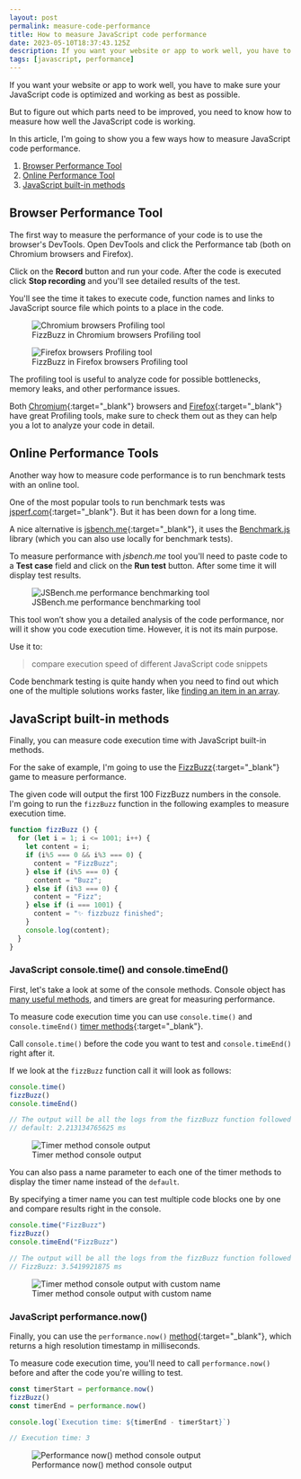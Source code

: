 ```yaml
---
layout: post
permalink: measure-code-performance
title: How to measure JavaScript code performance
date: 2023-05-10T18:37:43.125Z
description: If you want your website or app to work well, you have to make sure your JavaScript code is optimized and working as best as possible.
tags: [javascript, performance]
---
```


If you want your website or app to work well, you have to make sure your JavaScript code is optimized and working as best as possible.

But to figure out which parts need to be improved, you need to know how to measure how well the JavaScript code is working.

In this article, I'm going to show you a few ways how to measure JavaScript code performance.

1. [Browser Performance Tool](#browser-performance-tool)
2. [Online Performance Tool](#online-performance-tools)
3. [JavaScript built-in methods](#javascript-built-in-methods)

## Browser Performance Tool

The first way to measure the performance of your code is to use the browser's DevTools. Open DevTools and click the Performance tab (both on Chromium browsers and Firefox).

Click on the **Record** button and run your code. After the code is executed click **Stop recording** and you'll see detailed results of the test.

You'll see the time it takes to execute code, function names and links to JavaScript source file which points to a place in the code.

<figure>
  <img class="shadow" src="/images/dev-tools/chromium-profiling-tool.webp" alt="Chromium browsers Profiling tool" loading="lazy">
  <figcaption>FizzBuzz in Chromium browsers Profiling tool</figcaption>
</figure>

<figure>
  <img class="shadow" src="/images/dev-tools/firefox-profiling-tool.webp" alt="Firefox browsers Profiling tool" loading="lazy">
  <figcaption>FizzBuzz in Firefox browsers Profiling tool</figcaption>
</figure>

The profiling tool is useful to analyze code for possible bottlenecks, memory leaks, and other performance issues.

Both [Chromium](https://developer.chrome.com/docs/devtools/performance/){:target="_blank"} browsers and [Firefox](https://profiler.firefox.com/docs/#/){:target="_blank"} have great Profiling tools, make sure to check them out as they can help you a lot to analyze your code in detail.

## Online Performance Tools

Another way how to measure code performance is to run benchmark tests with an online tool.

One of the most popular tools to run benchmark tests was [jsperf.com](https://jsperf.com/){:target="_blank"}. But it has been down for a long time.

A nice alternative is [jsbench.me](https://jsbench.me/){:target="_blank"}, it uses the [Benchmark.js](https://benchmarkjs.com/) library (which you can also use locally for benchmark tests).

To measure performance with *jsbench.me* tool you'll need to paste code to a **Test case** field and click on the **Run test** button. After some time it will display test results.

<figure>
  <img class="shadow" src="/images/tools/jsbenchme-tool.webp" alt="JSBench.me performance benchmarking tool" loading="lazy">
  <figcaption>JSBench.me performance benchmarking tool</figcaption>
</figure>

This tool won’t show you a detailed analysis of the code performance, nor will it show you code execution time. However, it is not its main purpose.

Use it to:

> compare execution speed of different JavaScript code snippets

Code benchmark testing is quite handy when you need to find out which one of the multiple solutions works faster, like [finding an item in an array](/how-to-find-an-item-in-a-javascript-array).

## JavaScript built-in methods

Finally, you can measure code execution time with JavaScript built-in methods.

For the sake of example, I'm going to use the [FizzBuzz](https://en.wikipedia.org/wiki/Fizz_buzz){:target="_blank"} game to measure performance.

The given code will output the first 100 FizzBuzz numbers in the console. I'm going to run the `fizzBuzz` function in the following examples to measure execution time.

```javascript
function fizzBuzz () {
  for (let i = 1; i <= 1001; i++) {
    let content = i;
    if (i%5 === 0 && i%3 === 0) {
      content = "FizzBuzz";
    } else if (i%5 === 0) {
      content = "Buzz";
    } else if (i%3 === 0) {
      content = "Fizz";
    } else if (i === 1001) {
      content = "✨ fizzbuzz finished";
    }
    console.log(content);
  }
}
```

### JavaScript console.time() and console.timeEnd()

First, let's take a look at some of the console methods. Console object has [many useful methods](/advanced-console-log-javascript), and timers are great for measuring performance.

To measure code execution time you can use `console.time()` and `console.timeEnd()` [timer methods](https://developer.mozilla.org/en-US/docs/Web/API/console#timers){:target="_blank"}.

Call `console.time()` before the code you want to test and `console.timeEnd()` right after it.

If we look at the `fizzBuzz` function call it will look as follows:

```javascript
console.time()
fizzBuzz()
console.timeEnd()

// The output will be all the logs from the fizzBuzz function followed by:
// default: 2.213134765625 ms
```

<figure>
  <img class="shadow" src="/images/dev-tools/timer-method-console-output.webp" alt="Timer method console output" loading="lazy">
  <figcaption>Timer method console output</figcaption>
</figure>

You can also pass a name parameter to each one of the timer methods to display the timer name instead of the `default`.

By specifying a timer name you can test multiple code blocks one by one and compare results right in the console.

```javascript
console.time("FizzBuzz")
fizzBuzz()
console.timeEnd("FizzBuzz")

// The output will be all the logs from the fizzBuzz function followed by:
// FizzBuzz: 3.5419921875 ms
```

<figure>
  <img class="shadow" src="/images/dev-tools/timer-method-console-output-with-custom-name.webp" alt="Timer method console output with custom name" loading="lazy">
  <figcaption>Timer method console output with custom name</figcaption>
</figure>

### JavaScript performance.now()

Finally, you can use the `performance.now()` [method](https://developer.mozilla.org/en-US/docs/Web/API/Performance/now){:target="_blank"}, which returns a high resolution timestamp in milliseconds.

To measure code execution time, you'll need to call `performance.now()` before and after the code you're willing to test.

```javascript
const timerStart = performance.now()
fizzBuzz()
const timerEnd = performance.now()

console.log(`Execution time: ${timerEnd - timerStart}`)

// Execution time: 3
```

<figure>
  <img class="shadow" src="/images/dev-tools/performance-now-console-output.webp" alt="Performance now() method console output" loading="lazy">
  <figcaption>Performance now() method console output</figcaption>
</figure>